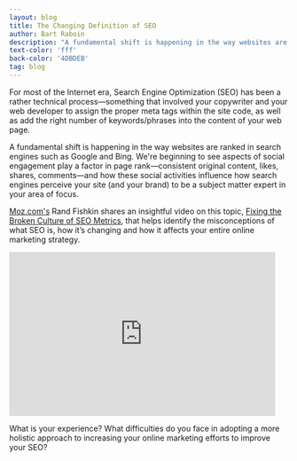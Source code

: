 ```yaml
---
layout: blog
title: The Changing Definition of SEO
author: Bart Raboin
description: "A fundamental shift is happening in the way websites are ranked in search engines such as Google and Bing."
text-color: 'fff'
back-color: '4DBDEB'
tag: blog
---
```

For most of the Internet era, Search Engine Optimization (SEO) has been a rather technical process—something that involved your copywriter and your web developer to assign the proper meta tags within the site code, as well as add the right number of keywords/phrases into the content of your web page.

A fundamental shift is happening in the way websites are ranked in search engines such as Google and Bing. We're beginning to see aspects of social engagement play a factor in page rank—consistent original content, likes, shares, comments—and how these social activities influence how search engines perceive your site (and your brand) to be a subject matter expert in your area of focus.

[Moz.com's](https://moz.com/) Rand Fishkin shares an insightful video on this topic, [Fixing the Broken Culture of SEO Metrics](https://moz.com/blog/fixing-the-broken-culture-of-seo-metrics-whiteboard-friday), that helps identify the misconceptions of what SEO is, how it’s changing and how it affects your entire online marketing strategy.

<iframe class="wistia_embed" name="wistia_embed" src="https://fast.wistia.net/embed/iframe/5rrd1e9qyn?version=v1&videoWidth=600&videoHeight=338&volumeControl=true&playerColor=2299db&plugin%5Bsocialbar-v1%5D%5Bbuttons%5D=embed-twitter-facebook&canonicalUrl=http%3A%2F%2Fmoz.com%2Fblog%2Ffixing-the-broken-culture-of-seo-metrics-whiteboard-friday&canonicalTitle=Fixing%20the%20Broken%20Culture%20of%20SEO%20Metrics%20-%20Whiteboard%20Friday%20-%20Moz" allowtransparency="true" frameborder="0" scrolling="no" width="480" height="296"></iframe>

What is your experience? What difficulties do you face in adopting a more holistic approach to increasing your online marketing efforts to improve your SEO?

